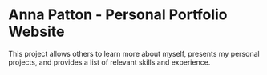 # Anna Patton - Personal Portfolio Website
This project allows others to learn more about myself, presents my personal projects, and provides a list of relevant skills and experience.